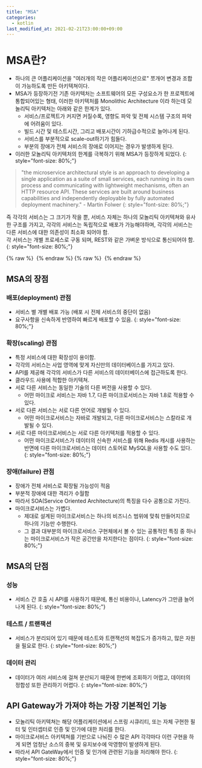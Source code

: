 ```yaml
---
title: "MSA"
categories: 
  - kotlin
last_modified_at: 2021-02-21T23:00:00+09:00
---
```


# MSA란?
- 하나의 큰 어플리케이션을 "여러개의 작은 어플리케이션으로" 쪼개어 변경과 조합이 가능하도록 만든 아키텍쳐이다.
- MSA가 등장하기전 기존 아키텍처는 소프트웨어의 모든 구성요소가 한 프로젝트에 통합되어있는 형태,
  이러한 아키텍처를 Monolithic Architecture 이라 하는데 모놀리틱 아키텍처는 아래와 같은 한계가 있다.
  - 서비스/프로젝트가 커지면 커질수록, 영향도 파악 및 전체 시스템 구조의 파악에 어려움이 있다.
  - 빌드 시간 및 테스트시간, 그리고 배포시간이 기하급수적으로 늘어나게 된다.
  - 서비스를 부분적으로 scale-out하기가 힘들다.
  - 부분의 장애가 전체 서비스의 장애로 이어지는 경우가 발생하게 된다.
- 이러한 모놀리틱 아키텍처의 한계를 극복하기 위해 MSA가 등장하게 되었다.
{: style="font-size: 80%;"}


> "the microservice architectural style is an approach to developing a single application as a suite of small services,
 each running in its own process and communicating with lightweight mechanisms, often an HTTP resource API.
 These services are built around business capabilities and independently deployable by fully automated 
 deployment machinery." - Martin Folwer
{: style="font-size: 80%;"}


즉 각각의 서비스는 그 크기가 작을 뿐, 서비스 자체는 하나의 모놀리틱 아키텍쳐와 유사한 구조를 가지고,
각각의 서비스는 독립적으로 배포가 가능해야하며, 각각의 서비스는 다른 서비스에 대한 의존성이 최소화 되어야 함.<br>
각 서비스는 개별 프로세스로 구동 되며, REST와 같은 가벼운 방식으로 통신되어야 함.
{: style="font-size: 80%;"}

{% raw %} <img src="https://chohongjae.github.io/assets/img/20210221cs/msa.png" alt=""> {% endraw %}
{% raw %} <img src="https://chohongjae.github.io/assets/img/20210221cs/msa2.png" alt=""> {% endraw %}

## MSA의 장점
### 배포(deployment) 관점
- 서비스 별 개별 배포 가능 (배포 시 전체 서비스의 중단이 없음)
- 요구사항을 신속하게 반영하여 빠르게 배포할 수 있음.
{: style="font-size: 80%;"}
  
### 확장(scaling) 관점
- 특정 서비스에 대한 확장성이 용이함.
- 각각의 서비스는 사업 영역에 맞게 자신만의 데이터베이스를 가지고 있다.
- API를 제공해 각각의 서비스가 다른 서비스의 데이터베이스에 접근하도록 한다.
- 클라우드 사용에 적합한 아키텍쳐.
- 서로 다른 서비스는 동일한 기술의 다른 버전을 사용할 수 있다. 
  - 어떤 마이크로 서비스는 자바 1.7, 다른 마이크로서비스는 자바 1.8로 적용할 수 있다.
- 서로 다른 서비스는 서로 다른 언어로 개발될 수 있다.
  - 어떤 마이크로서비스는 자바로 개발되고, 다른 마이크로서비스는 스칼라로 개발될 수 있다.
- 서로 다른 마이크로서비스는 서로 다른 아키텍처를 적용할 수 있다.
  - 어떤 마이크로서비스가 데이터의 신속한 서비스를 위해 Redis 캐시를 사용하는 반면에 다른 마이크로서비스는 데이터 스토어로 MySQL을 사용할 수도 있다.
{: style="font-size: 80%;"}
  
### 장애(failure) 관점
- 장애가 전체 서비스로 확장될 가능성이 적음
- 부분적 장애에 대한 격리가 수월함
- 따라서 SOA(Service Oriented Architecture)의 특징을 다수 공통으로 가진다.
- 마이크로서비스는 가볍다.
  - 제대로 설계된 마이크로서비스는 하나의 비즈니스 범위에 맞춰 만들어지므로 하나의 기능만 수행한다.
  - 그 결과 대부분의 마이크로서비스 구현체에서 볼 수 있는 공통적인 특징 중 하나는 마이크로서비스가 작은 공간만을 차지한다는 점이다.
{: style="font-size: 80%;"}

## MSA의 단점
### 성능
- 서비스 간 호출 시 API를 사용하기 때문에, 통신 비용이나, Latency가 그만큼 늘어나게 된다.
{: style="font-size: 80%;"}

### 테스트 / 트랜잭션
- 서비스가 분리되어 있기 때문에 테스트와 트랜잭션의 복잡도가 증가하고, 많은 자원을 필요로 한다.
{: style="font-size: 80%;"}

### 데이터 관리
- 데이터가 여러 서비스에 걸쳐 분산되기 때문에 한번에 조회하기 어렵고, 데이터의 정합성 또한 관리하기 어렵다.
{: style="font-size: 80%;"}


## API Gateway가 가져야 하는 가장 기본적인 기능
- 모놀리틱 아키텍쳐는 해당 어플리케이션에서 스프링 시큐리티, 또는 자체 구현한 필터 및 인터셉터로 인증 및 인가에 대한 처리를 한다. 
- 마이크로서비스 아키텍쳐를 기반으로 나눠진 수 많은 API 각각마다 이런 구현을 하게 되면 엄청난 소스의 중복 및 유지보수에 악영향이 발생하게 된다.
- 따라서 API GateWay에서 인증 및 인가에 관련된 기능을 처리해야 한다.
{: style="font-size: 80%;"}